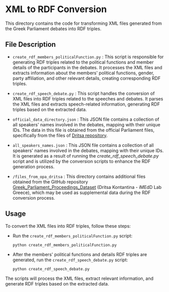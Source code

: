 # XML to RDF Conversion

This directory contains the code for transforming XML files generated from the Greek Parliament debates into RDF triples.

## File Description

- `create_rdf_members_politicalFunction.py` : This script is responsible for generating RDF triples related to the political functions and member details of the participants in the debates. It processes the XML files and extracts information about the members' political functions, gender, party affiliation, and other relevant details, creating corresponding RDF triples.

- `create_rdf_speech_debate.py` : This script handles the conversion of XML files into RDF triples related to the speeches and debates. It parses the XML files and extracts speech-related information, generating RDF triples based on the extracted data.

- `official_data_directory.json` : This JSON file contains a collection of all speakers' names involved in the debates, mapping with their unique IDs. The data in this file is obtained from the official Parliament files, specifically from the files of [Dritsa repository](https://github.com/john-papani/diploma/tree/master/xml_to_rdf/files_from_opa_dritsa).

- `all_speakers_names.json` : This JSON file contains a collection of all speakers' names involved in the debates, mapping with their unique IDs. It is generated as a result of running the _create_rdf_speech_debate.py_ script and is utilized by the conversion scripts to enhance the RDF generation process.

- `/files_from_opa_dritsa` : This directory contains additional files obtained from the GitHub repository [Greek_Parliament_Proceedings_Dataset](https://github.com/Dritsa-Konstantina/Greek_Parliament_Proceedings_Dataset) (Dritsa Kontantina - iMEdD Lab Greece), which may be used as supplemental data during the RDF conversion process.

## Usage

To convert the XML files into RDF triples, follow these steps:

- Run the `create_rdf_members_politicalFunction.py` script:

  ```
  python create_rdf_members_politicalFunction.py
  ```

- After the members' political functions and details RDF triples are generated, run the `create_rdf_speech_debate.py` script:
  ```
  python create_rdf_speech_debate.py
  ```

The scripts will process the XML files, extract relevant information, and generate RDF triples based on the extracted data.
